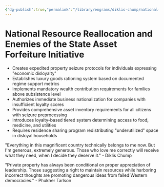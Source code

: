 ```yaml
---
{"dg-publish":true,"permalink":"/library/engrams/diklis-chump/national-resource-reallocation-and-enemies-of-the-state-asset-forfeiture-initiative/","tags":["DC/Aristocracy","DC/AS6"]}
---
```


# National Resource Reallocation and Enemies of the State Asset Forfeiture Initiative

- Creates expedited property seizure protocols for individuals expressing "economic disloyalty"
- Establishes luxury goods rationing system based on documented regime support metrics
- Implements mandatory wealth contribution requirements for families above subsistence level
- Authorizes immediate business nationalization for companies with insufficient loyalty scores
- Provides comprehensive asset inventory requirements for all citizens with seizure preprocessing
- Introduces loyalty-based tiered system determining access to food, medicine, and utilities
- Requires residence sharing program redistributing "underutilized" space in disloyal households

"Everything in this magnificent country technically belongs to me now. But I'm generous, extremely generous. Those who love me correctly will receive what they need, when I decide they deserve it." - Diklis Chump

"Private property has always been conditional on proper appreciation of leadership. Those suggesting a right to maintain resources while harboring incorrect thoughts are promoting dangerous ideas from failed Western democracies." - Phukher Tarlson
